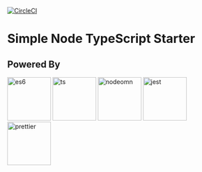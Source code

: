 [![CircleCI](https://circleci.com/gh/kaminskypavel/simple-node-typescript-starter/tree/master.svg?style=svg)](https://circleci.com/gh/kaminskypavel/simple-node-typescript-starter/tree/master)

# Simple Node TypeScript Starter  

## Powered By
<div>
<img src="https://user-images.githubusercontent.com/4253088/35522316-a293820c-0524-11e8-9be0-747f9607a0cb.png" alt="es6" height="100"/>
<img src="https://user-images.githubusercontent.com/4253088/35522319-a31ce0ec-0524-11e8-9dbf-0732ce3e84fa.png" alt="ts" height="100"/>
<img src="https://user-images.githubusercontent.com/4253088/35522441-07b6e3b8-0525-11e8-856a-9b7b8f9c9c99.png" alt="nodeomn" height="100"/>
<img src="https://user-images.githubusercontent.com/4253088/35522317-a2b64ee0-0524-11e8-9081-c17084ffaaf5.png" alt="jest" height="100"/>
<img src="https://user-images.githubusercontent.com/4253088/36342221-c42100aa-1403-11e8-974d-241767bd57a0.png" alt="prettier" height="100"/>
</div>
